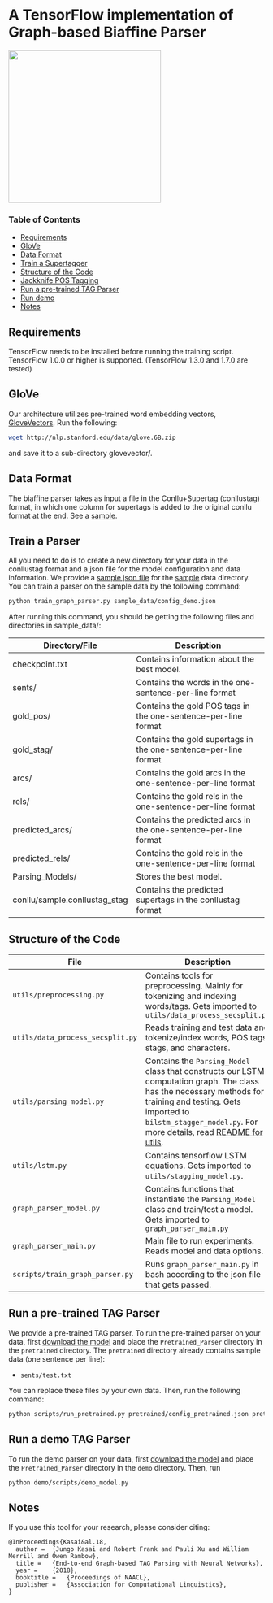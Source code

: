 # A TensorFlow implementation of Graph-based Biaffine Parser

<img src="/images/biaffine_parsing.png" width="300">

### Table of Contents  
* [Requirements](#requirements)  
* [GloVe](#glove)
* [Data Format](#data)
* [Train a Supertagger](#train)
* [Structure of the Code](#structure)
* [Jackknife POS Tagging](#jackknife)
* [Run a pre-trained TAG Parser](#pretrained)
* [Run demo](#demo)
* [Notes](#notes)

<!--* [Notes](#notes) -->

## Requirements

TensorFlow needs to be installed before running the training script.
TensorFlow 1.0.0 or higher is supported. (TensorFlow 1.3.0 and 1.7.0 are tested)

## GloVe

Our architecture utilizes pre-trained word embedding vectors, [GloveVectors](http://nlp.stanford.edu/projects/glove/). Run the following:
```bash
wget http://nlp.stanford.edu/data/glove.6B.zip 
```
and save it to a sub-directory glovevector/. 

## Data Format
The biaffine parser takes as input a file in the Conllu+Supertag (conllustag) format, in which one column for supertags is added to the original conllu format at the end. See a [sample](sample_data/conllu/sample.conllustag).

## <a name="train"></a>Train a Parser
All you need to do is to create a new directory for your data in the conllustag format  and a json file for the model configuration and data information. We provide a [sample json file](sample_data/config_demo.json) for the [sample](sample_data) data directory. You can train a parser on the sample data by the following command:
```bash
python train_graph_parser.py sample_data/config_demo.json
```
After running this command, you should be getting the following files and directories in sample_data/:

| Directory/File | Description |
|------|--------|
|checkpoint.txt|Contains information about the best model.|
|sents/|Contains the words in the one-sentence-per-line format|
|gold_pos/|Contains the gold POS tags in the one-sentence-per-line format|
|gold_stag/|Contains the gold supertags in the one-sentence-per-line format|
|arcs/|Contains the gold arcs in the one-sentence-per-line format|
|rels/|Contains the gold rels in the one-sentence-per-line format|
|predicted_arcs/|Contains the predicted arcs in the one-sentence-per-line format|
|predicted_rels/|Contains the gold rels in the one-sentence-per-line format|
|Parsing_Models/|Stores the best model.|
|conllu/sample.conllustag_stag|Contains the predicted supertags in the conllustag format|

## <a name="structure"></a>Structure of the Code
| File | Description |
|------|--------|
|``utils/preprocessing.py``|Contains tools for preprocessing. Mainly for tokenizing and indexing words/tags. Gets imported to ``utils/data_process_secsplit.py``|
|``utils/data_process_secsplit.py``|Reads training and test data and tokenize/index words, POS tags, stags, and characters.|
|``utils/parsing_model.py``|Contains the ``Parsing_Model`` class that constructs our LSTM computation graph. The class has the necessary methods for training and testing. Gets imported to ``bilstm_stagger_model.py``. For more details, read [README for utils](utils/README.md).|
|``utils/lstm.py``|Contains tensorflow LSTM equations. Gets imported to ``utils/stagging_model.py``.|
|``graph_parser_model.py``|Contains functions that instantiate the ``Parsing_Model`` class and train/test a model. Gets imported to ``graph_parser_main.py``|
|``graph_parser_main.py``|Main file to run experiments. Reads model and data options.|
|``scripts/train_graph_parser.py``|Runs ``graph_parser_main.py`` in bash according to the json file that gets passed.|


## <a name="pretrained"></a>Run a pre-trained TAG Parser
We provide a pre-trained TAG parser.
To run the pre-trained parser on your data, first [download the model](https://drive.google.com/drive/folders/1HRTQp1pBWBShE7eIVENLL6__ELi-snzO) and place the ``Pretrained_Parser`` directory in the ``pretrained`` directory. The ``pretrained`` directory already contains sample data (one sentence per line):

* ``sents/test.txt`` 

You can replace these files by your own data.
Then, run the following command:
```bash
python scripts/run_pretrained.py pretrained/config_pretrained.json pretrained/Pretrained_Parser/best_model
```

## <a name="demo"></a>Run a demo TAG Parser
To run the demo parser on your data, first [download the model](https://drive.google.com/drive/folders/1HRTQp1pBWBShE7eIVENLL6__ELi-snzO) and place the ``Pretrained_Parser`` directory in the ``demo`` directory. Then, run
```bash
python demo/scripts/demo_model.py
```

## Notes

If you use this tool for your research, please consider citing:
```
@InProceedings{Kasai&al.18,
  author =  {Jungo Kasai and Robert Frank and Pauli Xu and William Merrill and Owen Rambow},
  title =   {End-to-end Graph-based TAG Parsing with Neural Networks},
  year =    {2018},  
  booktitle =   {Proceedings of NAACL},  
  publisher =   {Association for Computational Linguistics},
}
```
